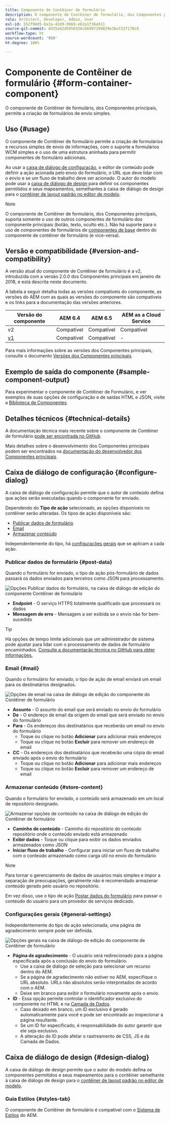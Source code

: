 ```yaml
---
title: Componente de Contêiner de formulário
description: O componente de Contêiner de formulário, dos Componentes principais, permite a criação de formulários de envio simples.
role: Architect, Developer, Admin, User
exl-id: 552f9dd5-6a3a-42d9-9969-e62a1f36e811
source-git-commit: d435e82d5950336c66997399829e3baf23f170c0
workflow-type: ht
source-wordcount: '950'
ht-degree: 100%

---
```


# Componente de Contêiner de formulário {#form-container-component}

O componente de Contêiner de formulário, dos Componentes principais, permite a criação de formulários de envio simples.

## Uso {#usage}

O componente de Contêiner de formulário permite a criação de formulários e recursos simples de envio de informações, com o suporte a formulários WCM simples e o uso de uma estrutura aninhada para permitir componentes de formulário adicionais.

Ao usar a [caixa de diálogo de configuração](#configure-dialog), o editor de conteúdo pode definir a ação acionada pelo envio do formulário, o URL que deve lidar com o envio e se um fluxo de trabalho deve ser acionado. O autor do modelo pode usar a [caixa de diálogo de design](#design-dialog) para definir os componentes permitidos e seus mapeamentos, semelhantes à caixa de diálogo de design para o [contêiner de layout padrão no editor de modelo](https://experienceleague.adobe.com/docs/experience-manager-cloud-service/sites/authoring/features/templates.html?lang=pt-BR).

>[!NOTE]
>
>O componente de Contêiner de formulário, dos Componentes principais, suporta somente o uso de outros componentes de formulário dos componente principais (botão, texto, oculto etc.). Não há suporte para o uso de componentes de formulários de [componentes de base](https://experienceleague.adobe.com/docs/experience-manager-65/authoring/siteandpage/default-components-foundation.html?lang=pt-BR) dentro do componente de contêiner de formulário (e vice-versa).

## Versão e compatibilidade {#version-and-compatibility}

A versão atual do componente de Contêiner de formulário é a v2, introduzida com a versão 2.0.0 dos Componentes principais em janeiro de 2018, e está descrita neste documento.

A tabela a seguir detalha todas as versões compatíveis do componente, as versões do AEM com as quais as versões do componente são compatíveis e os links para a documentação das versões anteriores.

| Versão do componente | AEM 6.4 | AEM 6.5 | AEM as a Cloud Service |
|--- |--- |--- |---|
| v2 | Compatível | Compatível | Compatível |
| [v1](/help/components/v1/form-container-v1.md) | Compatível | Compatível | - |

Para mais informações sobre as versões dos Componentes principais, consulte o documento [Versões dos Componentes principais](/help/versions.md).

## Exemplo de saída do componente {#sample-component-output}

Para experimentar o componente de Contêiner de Formulário, e ver exemplos de suas opções de configuração e de saídas HTML e JSON, visite a [Biblioteca de Componentes](https://adobe.com/go/aem_cmp_library_form_container_br).

## Detalhes técnicos {#technical-details}

A documentação técnica mais recente sobre o componente de Contêiner de formulário [pode ser encontrada no GitHub](https://adobe.com/go/aem_cmp_tech_form_container_v2_br).

Mais detalhes sobre o desenvolvimento dos Componentes principais podem ser encontrados na [documentação do desenvolvedor dos Componentes principais](/help/developing/overview.md).

## Caixa de diálogo de configuração {#configure-dialog}

A caixa de diálogo de configuração permite que o autor de conteúdo defina que ações serão executadas quando o componente for enviado.

Dependendo do **Tipo de ação** selecionado, as opções disponíveis no contêiner serão alteradas. Os tipos de ação disponíveis são:

* [Publicar dados de formulário](#post-data)
* [Email](#mail)
* [Armazenar conteúdo](#store-content)

Independentemente do tipo, há [configurações gerais](#general-settings) que se aplicam a cada ação.

### Publicar dados de formulário {#post-data}

Quando o formulário for enviado, o tipo de ação pós-formulário de dados passará os dados enviados para terceiros como JSON para processamento.

![Opções Publicar dados do formulário, na caixa de diálogo de edição do componente Contêiner de formulário](/help/assets/form-container-edit-post.png)

* **Endpoint** - O serviço HTTPS totalmente qualificado que processará os dados
* **Mensagem de erro** - Mensagem a ser exibida se o envio não for bem-sucedido

>[!TIP]
>Há opções de tempo limite adicionais que um administrador de sistema pode ajustar para lidar com o processamento de dados de formulário encaminhados. [Consulte a documentação técnica no GitHub para obter informações.](https://github.com/adobe/aem-core-wcm-components/tree/master/content/src/content/jcr_root/apps/core/wcm/components/form/actions/rpc)

### Email {#mail}

Quando o formulário for enviado, o tipo de ação de email enviará um email para os destinatários designados.

![Opções de email na caixa de diálogo de edição do componente do Contêiner de formulário](/help/assets/form-container-edit-mail.png)

* **Assunto** - O assunto do email que será enviado no envio do formulário
* **De** - O endereço de email da origem do email que será enviado no envio do formulário
* **Para** - Os endereços dos destinatários que receberão um email no envio do formulário
   * Toque ou clique no botão **Adicionar** para adicionar mais endereços
   * Toque ou clique no botão **Excluir** para remover um endereço de email
* **CC** - Os endereços dos destinatários que receberão uma cópia do email enviado após o envio do formulário
   * Toque ou clique no botão **Adicionar** para adicionar mais endereços
   * Toque ou clique no botão **Excluir** para remover um endereço de email

### Armazenar conteúdo {#store-content}

Quando o formulário for enviado, o conteúdo será armazenado em um local de repositório designado.

![Armazenar opções de conteúdo na caixa de diálogo de edição do Contêiner de formulário](/help/assets/form-container-edit-store.png)

* **Caminho de conteúdo** - Caminho do repositório do conteúdo repositório onde o conteúdo enviado está armazenado
* **Exibir dados** - Toque ou clique para exibir os dados enviados armazenados como JSON
* **Iniciar fluxo de trabalho** - Configurar para iniciar um fluxo de trabalho com o conteúdo armazenado como carga útil no envio do formulário

>[!NOTE]
>
>Para tornar o gerenciamento de dados de usuários mais simples e impor a separação de preocupações, geralmente não é recomendado armazenar conteúdo gerado pelo usuário no repositório.
>
>Em vez disso, use o tipo de ação [Postar dados do formulário](#post-data) para passar o conteúdo do usuário para um provedor de serviços dedicado.

### Configurações gerais {#general-settings}

Independentemente do tipo de ação selecionada, uma página de agradecimento sempre pode ser definida.

![Opções gerais na caixa de diálogo de edição do componente de Contêiner de formulário](/help/assets/form-container-edit-general.png)

* **Página de agradecimento** - O usuário será redirecionado para a página especificada após a conclusão do envio do formulário.
   * Use a caixa de diálogo de seleção para selecionar um recurso dentro do AEM.
   * Se a página de agradecimento não estiver no AEM, especifique o URL absoluto. URLs não absolutos serão interpretados de acordo com o AEM.
   * Deixe em branco para exibir o formulário novamente após o envio.
* **ID** - Essa opção permite controlar o identificador exclusivo do componente no HTML e na [Camada de Dados](/help/developing/data-layer/overview.md).
   * Caso deixado em branco, um ID exclusivo é gerado automaticamente para você e pode ser encontrado ao inspecionar a página resultante.
   * Se um ID for especificado, é responsabilidade do autor garantir que ele seja exclusivo.
   * A alteração do ID pode afetar o rastreamento de CSS, JS e da Camada de Dados.

## Caixa de diálogo de design {#design-dialog}

A caixa de diálogo de design permite que o autor do modelo defina os componentes permitidos e seus mapeamentos para o contêiner semelhante à caixa de diálogo de design para o [contêiner de layout padrão no editor de modelo](https://experienceleague.adobe.com/docs/experience-manager-cloud-service/sites/authoring/features/templates.html?lang=pt-BR).

### Guia Estilos {#styles-tab}

O componente de Contêiner de formulário é compatível com o [Sistema de Estilos](/help/get-started/authoring.md#component-styling) do AEM.
